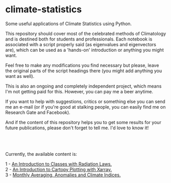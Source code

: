 # climate-statistics
Some useful applications of Climate Statistics using Python. 

This repository should cover most of the celebrated methods of Climatology and is destined both for 
students and professionals. Each notebook is associated with a script properly said (as eigenvalues 
and eigenvectors are), which can be used as a 'hands-on' introduction or anything you might want.

Feel free to make any modifications you find necessary but please, leave the original parts of 
the script headings there (you might add anything you want as well).

This is also an ongoing and completely independent project, which means I'm not getting paid for this. 
However, you can pay me a beer anytime.

If you want to help with suggestions, critics or something else you can send me an e-mail
(or if you're good at stalking people, you can easily find me on Research Gate and Facebook). 

And if the content of this repository helps you to get some results for your future publications, please
don't forget to tell me. I'd love to know it!

\
\
\
Currently, the available content is:

1 - [An Introduction to Classes with Radiation Laws.](http://nbviewer.jupyter.org/github/willyhagi/climate-statistics/blob/master/Jupyter-Notebooks/rad_laws.ipynb)
\
2 - [An Introduction to Cartopy Plotting with Xarray.](http://nbviewer.jupyter.org/github/willyhagi/climate-statistics/blob/master/Jupyter-Notebooks/cartopy_plot.ipynb)
\
3 - [Monthly Averaging, Anomalies and Climate Indices.](http://nbviewer.jupyter.org/github/willyhagi/climate-statistics/blob/master/Jupyter-Notebooks/annual_cycle.ipynb)
